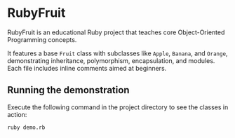 # RubyFruit
RubyFruit is an educational Ruby project that teaches core Object-Oriented Programming concepts.

It features a base `Fruit` class with subclasses like `Apple`, `Banana`, and `Orange`, demonstrating inheritance, polymorphism, encapsulation, and modules. Each file includes inline comments aimed at beginners.

## Running the demonstration
Execute the following command in the project directory to see the classes in action:

```bash
ruby demo.rb
```

